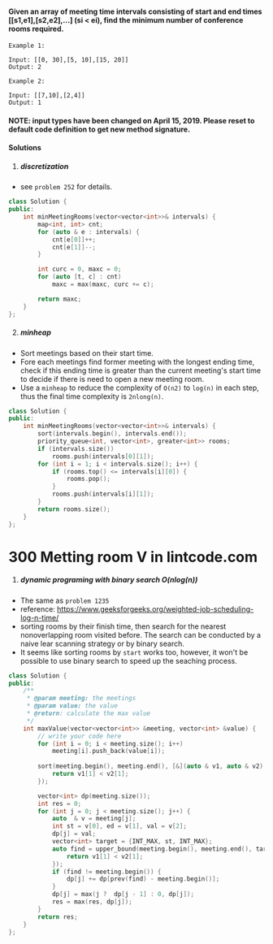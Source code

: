 #### Given an array of meeting time intervals consisting of start and end times [[s1,e1],[s2,e2],...] (si < ei), find the minimum number of conference rooms required.

```
Example 1:

Input: [[0, 30],[5, 10],[15, 20]]
Output: 2

Example 2:

Input: [[7,10],[2,4]]
Output: 1
```

#### NOTE: input types have been changed on April 15, 2019. Please reset to default code definition to get new method signature.

#### Solutions

1. ##### discretization 

- see `problem 252` for details.

```cpp
class Solution {
public:
    int minMeetingRooms(vector<vector<int>>& intervals) {
        map<int, int> cnt;
        for (auto & e : intervals) {
            cnt[e[0]]++;
            cnt[e[1]]--;
        }

        int curc = 0, maxc = 0;
        for (auto [t, c] : cnt)
            maxc = max(maxc, curc += c);

        return maxc;
    }
};
```


2. ##### minheap

- Sort meetings based on their start time.
- Fore each meetings find former meeting with the longest ending time, check if this ending time is greater than the current meeting's start time to decide if there is need to open a new meeting room.
- Use a `minheap` to reduce the complexity of `O(n2)` to `log(n)` in each step, thus the final time complexity is `2nlong(n)`.

```cpp
class Solution {
public:
    int minMeetingRooms(vector<vector<int>>& intervals) {
        sort(intervals.begin(), intervals.end());
        priority_queue<int, vector<int>, greater<int>> rooms;
        if (intervals.size())
            rooms.push(intervals[0][1]);
        for (int i = 1; i < intervals.size(); i++) {
            if (rooms.top() <= intervals[i][0]) {
                rooms.pop();
            }
            rooms.push(intervals[i][1]);
        }
        return rooms.size();
    }
};
```


# 300 Metting room V in lintcode.com

1. ##### dynamic programing with binary search O(nlog(n))

- The same as `problem 1235`
- reference: https://www.geeksforgeeks.org/weighted-job-scheduling-log-n-time/
- sorting rooms by their finish time, then search for the nearest nonoverlapping room visited before. The search can be conducted by a naive lear scanning strategy or by binary search.
- It seems like sorting rooms by `start` works too, however, it won't be possible to use binary search to speed up the seaching process.

```cpp
class Solution {
public:
    /**
     * @param meeting: the meetings
     * @param value: the value
     * @return: calculate the max value
     */
    int maxValue(vector<vector<int>> &meeting, vector<int> &value) {
        // write your code here
        for (int i = 0; i < meeting.size(); i++)
            meeting[i].push_back(value[i]);
        
        sort(meeting.begin(), meeting.end(), [&](auto & v1, auto & v2) {
            return v1[1] < v2[1]; 
        });

        vector<int> dp(meeting.size());
        int res = 0;
        for (int j = 0; j < meeting.size(); j++) {
            auto  & v = meeting[j];
            int st = v[0], ed = v[1], val = v[2];
            dp[j] = val;
            vector<int> target = {INT_MAX, st, INT_MAX};
            auto find = upper_bound(meeting.begin(), meeting.end(), target, [&](auto & v1, auto  & v2) {
                return v1[1] < v2[1];
            });
            if (find != meeting.begin()) {
                dp[j] += dp[prev(find) - meeting.begin()];
            }
            dp[j] = max(j ?  dp[j - 1] : 0, dp[j]);
            res = max(res, dp[j]);
        }
        return res;
    }
};
```